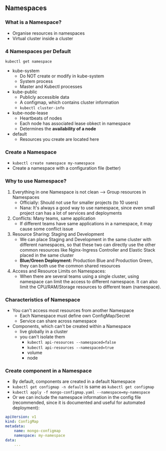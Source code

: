 ## Namespaces

### What is a Namespace?
- Organise resources in namespaces
- Virtual cluster inside a cluster

### 4 Namespaces per Default
`kubectl get namespace`
- kube-system
    - Do NOT create or modify in kube-system
    - System process
    - Master and Kubectl processes
- kube-public
    - Publicly accessible data
    - A configmap, which contains cluster information
    - `kubectl cluster-info`
- kube-node-lease
    - Heartbeats of nodes
    - Each node has associated lease obkect in namespace
    - Determines the **availability of a node**
- default
    - Resources you create are located here

### Create a Namespace
- `kubectl create namespace my-namespace`
- Create a namespace with a configuration file (better)

### Why to use Namespace?
1. Everything in one Namespace is not clean --> Group resources in Namespaces
    - Officially: Should not use for smaller projects (to 10 users)
    - Nana: It's always a good way to use namespace, since even small project can has a lot of services and deployments
2. Conflicts: Many teams, same application
    - If different teams have same applications in a namespace, it may cause some conflict issue
3. Resource Sharing: Staging and Development
    - We can place Staging and Development in the same cluster with different namespaces, so that these two can directly use the other common resources like Nginx-Ingress Controller and Elastic Stack placed in the same cluster
    - **Blue/Green Deployment:** Production Blue and Production Green, they can both use the common shared resources
4. Access and Resource Limits on Namespaces:
    - When there are several teams using a single cluster, using namespace can limit the access to different namespace. It can also limit the CPU/RAM/Storage resources to different team (namespace).

### Characteristics of Namespace
- You can't access most resources from another Namespace
    - Each Namespace must define own ConfigMap/Secret
    - Service can share across namespace
- Components, which can't be created within a Namespace
    - live globally in a cluster
    - you can't isolate them
        - `kubectl api-resources --namespaced=false`
        - `kubectl api-resources --namespaced=true`
        - volume
        - node

### Create component in a Namespace
- By default, components are created in a default Namespace
- `kubectl get configmap -n default` is same as `kubectl get configmap`
- `kubectl apply -f mongo-configmap.yaml --namespace=my-namespace`
- Or we can include the namespace information in the config file (recommended, since it is documented and useful for automated deployment):
```yaml
apiVersion: v1
kind: ConfigMap
metadata:
    name: mongo-configmap
    namespace: my-namespace
data:
    ...
```
